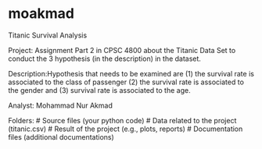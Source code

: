 # moakmad

Titanic Survival Analysis

Project: Assignment Part 2 in CPSC 4800 about the Titanic Data Set to conduct the 3 hypothesis (in the description) in the dataset.

Description:Hypothesis that needs to be examined are (1) the survival rate is associated to the class of passenger (2) the survival rate is associated to the gender and (3) survival rate is associated to the age.

Analyst: Mohammad Nur Akmad

Folders:                   # Source files (your python code)
                           # Data related to the project (titanic.csv)
                           # Result of the project (e.g., plots, reports)
                           # Documentation files (additional documentations)
